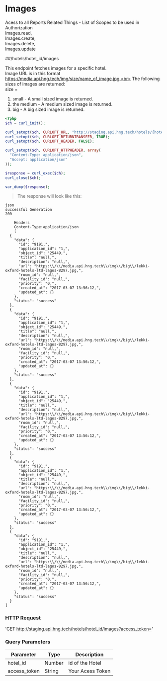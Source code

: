 # Images
Acess to all Reports Related Things - List of Scopes to be used in Authorization<br>
Images.read,<br>
Images.create,<br>
Images.delete,<br>
Images.update<br>

##/hotels/hotel_id/images

This endpoint fetches images for a specific hotel.<br>
Image URL is in this format https://media.api.hng.tech/img/size/name_of_image.jpg.<br>
The following sizes of images are returned:<br>
size =<br>
1. small - A small sized image is returned.<br>
2. the medium - A medium sized image is returned.<br>
3. big - A big sized image is returned.

```php
<?php
$ch = curl_init();

curl_setopt($ch, CURLOPT_URL, "http://staging.api.hng.tech/hotels/{hotel_id}/images?access_token=");
curl_setopt($ch, CURLOPT_RETURNTRANSFER, TRUE);
curl_setopt($ch, CURLOPT_HEADER, FALSE);

curl_setopt($ch, CURLOPT_HTTPHEADER, array(
  "Content-Type: application/json",
  "Accept: application/json"
));

$response = curl_exec($ch);
curl_close($ch);

var_dump($response);
```
 > The response will look like this:

```
json
successful Generation
200

    Headers
    Content-Type:application/json
    [
  {
    "data": {
      "id": "9191,",
      "application_id": "1,",
      "object_id": "25449,",
      "title": "null,",
      "description": "null,",
      "url": "https:\\/\\/media.api.hng.tech\\/img\\/big\\/lekki-oxford-hotels-ltd-lagos-8297.jpg,",
      "room_id": "null,",
      "facility_id": "null,",
      "priority": "0,",
      "created_at": "2017-03-07 13:56:12,",
      "updated_at": {}
    },
    "status": "success"
  },
  {
    "data": {
      "id": "9191,",
      "application_id": "1,",
      "object_id": "25449,",
      "title": "null,",
      "description": "null,",
      "url": "https:\\/\\/media.api.hng.tech\\/img\\/big\\/lekki-oxford-hotels-ltd-lagos-8297.jpg,",
      "room_id": "null,",
      "facility_id": "null,",
      "priority": "0,",
      "created_at": "2017-03-07 13:56:12,",
      "updated_at": {}
    },
    "status": "success"
  },
  {
    "data": {
      "id": "9191,",
      "application_id": "1,",
      "object_id": "25449,",
      "title": "null,",
      "description": "null,",
      "url": "https:\\/\\/media.api.hng.tech\\/img\\/big\\/lekki-oxford-hotels-ltd-lagos-8297.jpg,",
      "room_id": "null,",
      "facility_id": "null,",
      "priority": "0,",
      "created_at": "2017-03-07 13:56:12,",
      "updated_at": {}
    },
    "status": "success"
  },
  {
    "data": {
      "id": "9191,",
      "application_id": "1,",
      "object_id": "25449,",
      "title": "null,",
      "description": "null,",
      "url": "https:\\/\\/media.api.hng.tech\\/img\\/big\\/lekki-oxford-hotels-ltd-lagos-8297.jpg,",
      "room_id": "null,",
      "facility_id": "null,",
      "priority": "0,",
      "created_at": "2017-03-07 13:56:12,",
      "updated_at": {}
    },
    "status": "success"
  },
  {
    "data": {
      "id": "9191,",
      "application_id": "1,",
      "object_id": "25449,",
      "title": "null,",
      "description": "null,",
      "url": "https:\\/\\/media.api.hng.tech\\/img\\/big\\/lekki-oxford-hotels-ltd-lagos-8297.jpg,",
      "room_id": "null,",
      "facility_id": "null,",
      "priority": "0,",
      "created_at": "2017-03-07 13:56:12,",
      "updated_at": {}
    },
    "status": "success"
  }
]
```

### HTTP Request
'GET http://staging.api.hng.tech/hotels/hotel_id/images?access_token='

### Query Parameters

Parameter | Type | Description
--------- | ------- | -----------
hotel_id | Number | id of the Hotel
access_token | String | Your Acess Token


